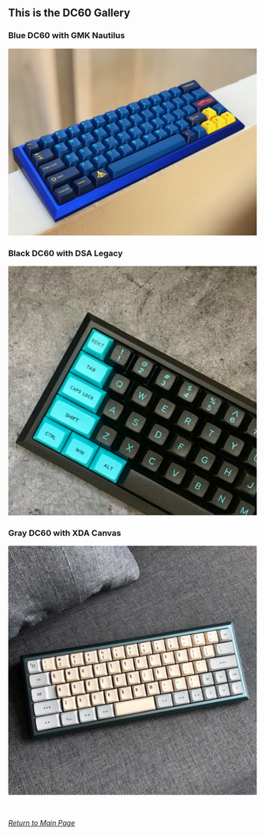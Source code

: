 ## This is the DC60 Gallery

### Blue DC60 with GMK Nautilus
![BlueDC60](/img/DC60-nomods.jpeg)

### Black DC60 with DSA Legacy
![BlackDC60](/img/BlackDC60.jpeg)

### Gray DC60 with XDA Canvas
![GrayDC60](/img/GrayDC60.jpeg)

<br>

[*Return to Main Page*](http://alfstudio.club)
